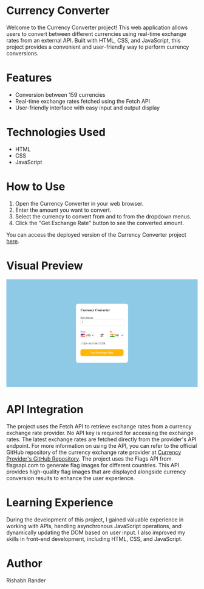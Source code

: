 # Currency Converter

Welcome to the Currency Converter project! This web application allows users to convert between different currencies using real-time exchange rates from an external API. Built with HTML, CSS, and JavaScript, this project provides a convenient and user-friendly way to perform currency conversions.

# Features

- Conversion between 159 currencies
- Real-time exchange rates fetched using the Fetch API
- User-friendly interface with easy input and output display

# Technologies Used

- HTML
- CSS
- JavaScript

# How to Use

1. Open the Currency Converter in your web browser.
2. Enter the amount you want to convert.
3. Select the currency to convert from and to from the dropdown menus.
4. Click the "Get Exchange Rate" button to see the converted amount.

You can access the deployed version of the Currency Converter project [here](https://rishabh-rander.github.io/Currency_Converter/).

# Visual Preview

![Currency Converter UI](Screenshot1.png)

# API Integration

The project uses the Fetch API to retrieve exchange rates from a currency exchange rate provider. No API key is required for accessing the exchange rates. The latest exchange rates are fetched directly from the provider's API endpoint. For more information on using the API, you can refer to the official GitHub repository of the currency exchange rate provider at [Currency Provider's GitHub Repository](https://github.com/fawazahmed0/currency-api?tab=readme-ov-file).
The project uses the Flags API from flagsapi.com to generate flag images for different countries. This API provides high-quality flag images that are displayed alongside currency conversion results to enhance the user experience.

# Learning Experience

During the development of this project, I gained valuable experience in working with APIs, handling asynchronous JavaScript operations, and dynamically updating the DOM based on user input. I also improved my skills in front-end development, including HTML, CSS, and JavaScript.

# Author

Rishabh Rander

